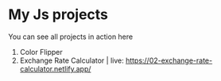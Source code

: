 # My Js projects

You can see all projects in action here

1. Color Flipper
2. Exchange Rate Calculator | live: https://02-exchange-rate-calculator.netlify.app/
